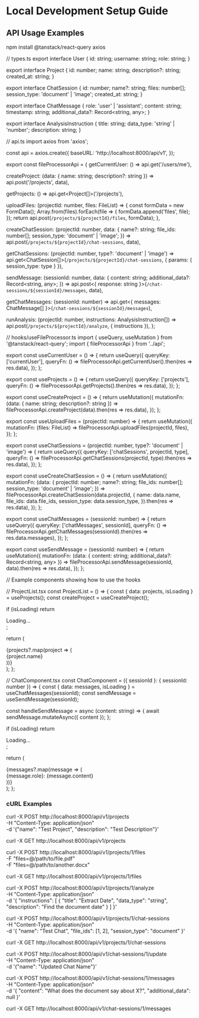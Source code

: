 # Local Development Setup Guide

## API Usage Examples

npm install @tanstack/react-query axios


// types.ts
export interface User {
  id: string;
  username: string;
  role: string;
}

export interface Project {
  id: number;
  name: string;
  description?: string;
  created_at: string;
}

export interface ChatSession {
  id: number;
  name?: string;
  files: number[];
  session_type: 'document' | 'image';
  created_at: string;
}

export interface ChatMessage {
  role: 'user' | 'assistant';
  content: string;
  timestamp: string;
  additional_data?: Record<string, any>;
}

export interface AnalysisInstruction {
  title: string;
  data_type: 'string' | 'number';
  description: string;
}

// api.ts
import axios from 'axios';

const api = axios.create({
  baseURL: 'http://localhost:8000/api/v1',
});

export const fileProcessorApi = {
  getCurrentUser: () => 
    api.get<User>('/users/me'),

  createProject: (data: { name: string; description?: string }) =>
    api.post<Project>('/projects', data),
  
  getProjects: () =>
    api.get<Project[]>('/projects'),

  uploadFiles: (projectId: number, files: FileList) => {
    const formData = new FormData();
    Array.from(files).forEach(file => {
      formData.append('files', file);
    });
    return api.post(`/projects/${projectId}/files`, formData);
  },

  createChatSession: (projectId: number, data: {
    name?: string;
    file_ids: number[];
    session_type: 'document' | 'image';
  }) =>
    api.post<ChatSession>(`/projects/${projectId}/chat-sessions`, data),

  getChatSessions: (projectId: number, type?: 'document' | 'image') =>
    api.get<ChatSession[]>(`/projects/${projectId}/chat-sessions`, {
      params: { session_type: type }
    }),

  sendMessage: (sessionId: number, data: {
    content: string;
    additional_data?: Record<string, any>;
  }) =>
    api.post<{ response: string }>(`/chat-sessions/${sessionId}/messages`, data),

  getChatMessages: (sessionId: number) =>
    api.get<{ messages: ChatMessage[] }>(`/chat-sessions/${sessionId}/messages`),

  runAnalysis: (projectId: number, instructions: AnalysisInstruction[]) =>
    api.post(`/projects/${projectId}/analyze`, { instructions }),
};


// hooks/useFileProcessor.ts
import { useQuery, useMutation } from '@tanstack/react-query';
import { fileProcessorApi } from '../api';

export const useCurrentUser = () => {
  return useQuery({
    queryKey: ['currentUser'],
    queryFn: () => fileProcessorApi.getCurrentUser().then(res => res.data),
  });
};

export const useProjects = () => {
  return useQuery({
    queryKey: ['projects'],
    queryFn: () => fileProcessorApi.getProjects().then(res => res.data),
  });
};

export const useCreateProject = () => {
  return useMutation({
    mutationFn: (data: { name: string; description?: string }) =>
      fileProcessorApi.createProject(data).then(res => res.data),
  });
};

export const useUploadFiles = (projectId: number) => {
  return useMutation({
    mutationFn: (files: FileList) =>
      fileProcessorApi.uploadFiles(projectId, files),
  });
};

export const useChatSessions = (projectId: number, type?: 'document' | 'image') => {
  return useQuery({
    queryKey: ['chatSessions', projectId, type],
    queryFn: () => fileProcessorApi.getChatSessions(projectId, type).then(res => res.data),
  });
};

export const useCreateChatSession = () => {
  return useMutation({
    mutationFn: (data: {
      projectId: number;
      name?: string;
      file_ids: number[];
      session_type: 'document' | 'image';
    }) =>
      fileProcessorApi.createChatSession(data.projectId, {
        name: data.name,
        file_ids: data.file_ids,
        session_type: data.session_type,
      }).then(res => res.data),
  });
};

export const useChatMessages = (sessionId: number) => {
  return useQuery({
    queryKey: ['chatMessages', sessionId],
    queryFn: () => fileProcessorApi.getChatMessages(sessionId).then(res => res.data.messages),
  });
};

export const useSendMessage = (sessionId: number) => {
  return useMutation({
    mutationFn: (data: { content: string; additional_data?: Record<string, any> }) =>
      fileProcessorApi.sendMessage(sessionId, data).then(res => res.data),
  });
};


// Example components showing how to use the hooks

// ProjectList.tsx
const ProjectList = () => {
  const { data: projects, isLoading } = useProjects();
  const createProject = useCreateProject();

  if (isLoading) return <div>Loading...</div>;

  return (
    <div>
      {projects?.map(project => (
        <div key={project.id}>{project.name}</div>
      ))}
    </div>
  );
};

// ChatComponent.tsx
const ChatComponent = ({ sessionId }: { sessionId: number }) => {
  const { data: messages, isLoading } = useChatMessages(sessionId);
  const sendMessage = useSendMessage(sessionId);

  const handleSendMessage = async (content: string) => {
    await sendMessage.mutateAsync({ content });
  };

  if (isLoading) return <div>Loading...</div>;

  return (
    <div>
      {messages?.map(message => (
        <div key={message.timestamp}>
          {message.role}: {message.content}
        </div>
      ))}
    </div>
  );
};





### cURL Examples

curl -X POST http://localhost:8000/api/v1/projects \
  -H "Content-Type: application/json" \
  -d '{"name": "Test Project", "description": "Test Description"}'

curl -X GET http://localhost:8000/api/v1/projects

curl -X POST http://localhost:8000/api/v1/projects/1/files \
  -F "files=@/path/to/file.pdf" \
  -F "files=@/path/to/another.docx"

curl -X GET http://localhost:8000/api/v1/projects/1/files

curl -X POST http://localhost:8000/api/v1/projects/1/analyze \
  -H "Content-Type: application/json" \
  -d '{
    "instructions": [
      {
        "title": "Extract Date",
        "data_type": "string",
        "description": "Find the document date"
      }
    ]
  }'

curl -X POST http://localhost:8000/api/v1/projects/1/chat-sessions \
  -H "Content-Type: application/json" \
  -d '{
    "name": "Test Chat",
    "file_ids": [1, 2],
    "session_type": "document"
  }'

curl -X GET http://localhost:8000/api/v1/projects/1/chat-sessions

curl -X POST http://localhost:8000/api/v1/chat-sessions/1/update \
  -H "Content-Type: application/json" \
  -d '{"name": "Updated Chat Name"}'

curl -X POST http://localhost:8000/api/v1/chat-sessions/1/messages \
  -H "Content-Type: application/json" \
  -d '{
    "content": "What does the document say about X?",
    "additional_data": null
  }'

curl -X GET http://localhost:8000/api/v1/chat-sessions/1/messages
```